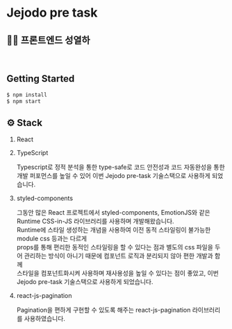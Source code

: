 # Jejodo pre task

## 🧑‍💻 프론트엔드 성열하

<br/>

## Getting Started

```bash
$ npm install
$ npm start
```

## ⚙️ Stack

1. React

2. TypeScript

   Typescript로 정적 분석을 통한 type-safe로 코드 안전성과
   코드 자동완성을 통한 개발 퍼포먼스를 높일 수 있어
   이번 Jejodo pre-task 기술스택으로 사용하게 되었습니다.

3. styled-components

   그동안 많은 React 프로젝트에서 styled-components, EmotionJS와 같은 Runtime CSS-in-JS 라이브러리를 사용하며 개발해왔습니다.  
   Runtime에 스타일 생성하는 개념을 사용하여 이전 동적 스타일링이 불가능한 module css 등과는 다르게  
   props를 통해 편리한 동적인 스타일링을 할 수 있다는 점과
   별도의 css 파일을 두어 관리하는 방식이 아니기 때문에 컴포넌트 로직과 분리되지 않아 편한 개발과 함께  
   스타일을 컴포넌트화시켜 사용하며 재사용성을 높일 수 있다는 점이 좋았고,
   이번 Jejodo pre-task 기술스택으로 사용하게 되었습니다.

4. react-js-pagination

   Pagination을 편하게 구현할 수 있도록 해주는 react-js-pagination 라이브러리를 사용하였습니다.
